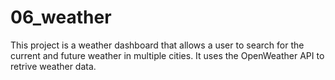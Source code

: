 # 06_weather

This project is a weather dashboard that allows a user to search for the current and future weather in multiple cities. It uses the OpenWeather API to retrive weather data. 